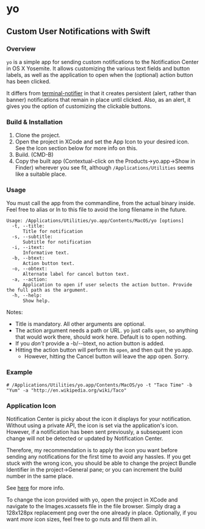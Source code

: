 # yo


## Custom User Notifications with Swift

### Overview
```yo``` is a simple app for sending custom notifications to the Notification Center in OS X Yosemite. It allows customizing the various text fields and button labels, as well as the application to open when the (optional) action button has been clicked.

It differs from [terminal-notifier](https://github.com/alloy/terminal-notifier) in that it creates persistent (alert, rather than banner) notifications that remain in place until clicked. Also, as an alert, it gives you the option of customizing the clickable buttons.

### Build & Installation
1. Clone the project.
2. Open the project in XCode and set the App Icon to your desired icon. See the Icon section below for more info on this.
3. Build. (CMD-B)
4. Copy the built app (Contextual-click on the Products->yo.app->Show in Finder) wherever you see fit, although ```/Applications/Utilities``` seems like a suitable place.

### Usage
You must call the app from the commandline, from the actual binary inside. Feel free to alias or ln to this file to avoid the long filename in the future.

```
Usage: /Applications/Utilities/yo.app/Contents/MacOS/yo [options]
  -t, --title:
      Title for notification
  -s, --subtitle:
      Subtitle for notification
  -i, --itext:
      Informative text.
  -b, --btext:
      Action button text.
  -o, --obtext:  
      Alternate label for cancel button text.
  -a, --action:  
      Application to open if user selects the action button. Provide the full path as the argument.
  -h, --help:
	  Show help.
```

Notes:
- Title is mandatory. All other arguments are optional.
- The action argument needs a path or URL. yo just calls ```open```, so anything that would work there, should work here. Default is to open nothing.
- If you *don't* provide a -b/--btext, no action button is added.
- Hitting the action button will perform its ```open```, and then quit the yo.app.
	- However, hitting the Cancel button will leave the app open. Sorry.

### Example
```
# /Applications/Utilities/yo.app/Contents/MacOS/yo -t "Taco Time" -b "Yum" -a "http://en.wikipedia.org/wiki/Taco"
```

### Application Icon
Notification Center is picky about the icon it displays for your notification. Without using a private API, the icon is set via the application's icon. However, if a notification has been sent previously, a subsequent icon change will not be detected or updated by Notification Center.

Therefore, my recommendation is to apply the icon you want before sending any notifications for the first time to avoid any hassles. If you get stuck with the wrong icon, you should be able to change the project Bundle Identifier in the project->General pane; or you can increment the build number in the same place.

See [here](http://stackoverflow.com/questions/11856766/osx-notification-center-icon) for more info.

To change the icon provided with yo, open the project in XCode and navigate to the Images.xcassets file in the file browser. Simply drag a 128x128px replacement png over the one already in place. Optionally, if you want *more* icon sizes, feel free to go nuts and fill them all in.
